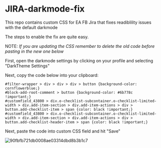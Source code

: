# JIRA-darkmode-fix
This repo contains custom CSS for EA FB Jira that fixes readiblility issues with the default darkmode

The steps to enable the fix are quite easy.

NOTE: *If you are updating the CSS remember to delete the old code before pasting in the new one below*

First, open the darkmode settings by clicking on your profile and selecting "DarkTheme Settings"

Next, copy the code below into your clipboard:

```
#filter-wrapper > div > div > div > button {background-color: cornflowerblue;}
#block-add-root-comment > button {background-color: #6b778c !important;}
#customfield_43800 > div.o-checklist-subcontainer.o-checklist-limited-width > div.add-item-section > div.add-item-actions > div > button.add-checklist-item > span {color: black !important;}
#customfield_43800 > div.o-checklist-subcontainer.o-checklist-limited-width > div.add-item-section > div.add-item-actions > div > button.add-checklist-header-item > span {color: black !important;}

```

Next, paste the code into custom CSS field and hit "Save"

![90fbfb721db0008ae03314dbd8b3b1c7](https://user-images.githubusercontent.com/37232530/166506231-28e070f3-1e26-4dc2-b097-811ae88827c2.png)
